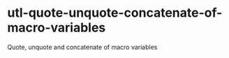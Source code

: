 # utl-quote-unquote-concatenate-of-macro-variables
Quote, unquote and concatenate of macro variables    
